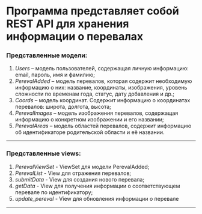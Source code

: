 # Программа представляет собой REST API для хранения информации о перевалах

### Представленные модели:
1) *Users* – модель пользователей, содержащая личную информацию: email, пароль, имя и фамилию;
2) *PerevalAdded* – модель перевалов, которая содержит необходимую информацию о них: название, координаты, изображения, уровень сложности по временам года, статус, дату добавления и др.;
3) *Coords* – модель координат. Содержит информацию о координатах перевалов: широта, долгота, высота;
4) *PerevalImages* – модель изображения перевалов, содержащая информацию о конкретном изображении и его названии;
5) *PerevalAreas* – модель областей перевалов, содержит информацию об идентификаторе родительской области и её названии.
____

### Представленные views:
1) *PerevalViewSet* - ViewSet для модели PerevalAdded;
2) *PerevalList* - View для отражения перевалов;
3) *submitData* - View для создания нового перевала;
4) *getData* - View для получения информации о соответствующем перевале по идентификатору;
5) *update_pereval* - View для обновления информации о перевале
____
